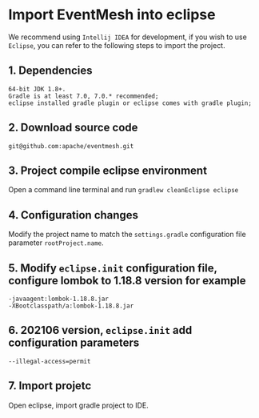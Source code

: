 # Import EventMesh into eclipse

We recommend using `Intellij IDEA` for development, if you wish to use `Eclipse`, you can refer to the following steps to import the project.

## 1. Dependencies

```
64-bit JDK 1.8+.
Gradle is at least 7.0, 7.0.* recommended;
eclipse installed gradle plugin or eclipse comes with gradle plugin;
```

## 2. Download source code

```shell
git@github.com:apache/eventmesh.git
```

## 3. Project compile eclipse environment

Open a command line terminal and run `gradlew cleanEclipse eclipse`

## 4. Configuration changes

Modify the project name to match the `settings.gradle` configuration file parameter `rootProject.name`.

## 5. Modify  `eclipse.init` configuration file, configure lombok to 1.18.8 version for example

```
-javaagent:lombok-1.18.8.jar
-XBootclasspath/a:lombok-1.18.8.jar
```

## 6. 202106 version, `eclipse.init` add configuration parameters

```
--illegal-access=permit
```

## 7. Import projetc

Open eclipse, import gradle project to IDE.